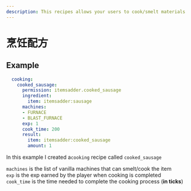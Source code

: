 ```yaml
---
description: This recipes allows your users to cook/smelt materials
---
```


# 烹饪配方

## Example

```yaml
  cooking:
    cooked_sausage:
      permission: itemsadder.cooked_sausage
      ingredient:
        item: itemsadder:sausage
      machines:
      - FURNACE
      - BLAST_FURNACE
      exp: 1
      cook_time: 200
      result:
        item: itemsadder:cooked_sausage
        amount: 1
```

In this example I created a`cooking` recipe called `cooked_sausage`

`machines` is the list of vanilla machines that can smelt/cook the item  
`exp` is the exp earned by the player when cooking is completed  
`cook_time` is the time needed to complete the cooking process \(**in ticks**\)


